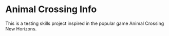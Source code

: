 # Animal Crossing Info

This is a testing skills project inspired in the popular game Animal Crossing New Horizons.


